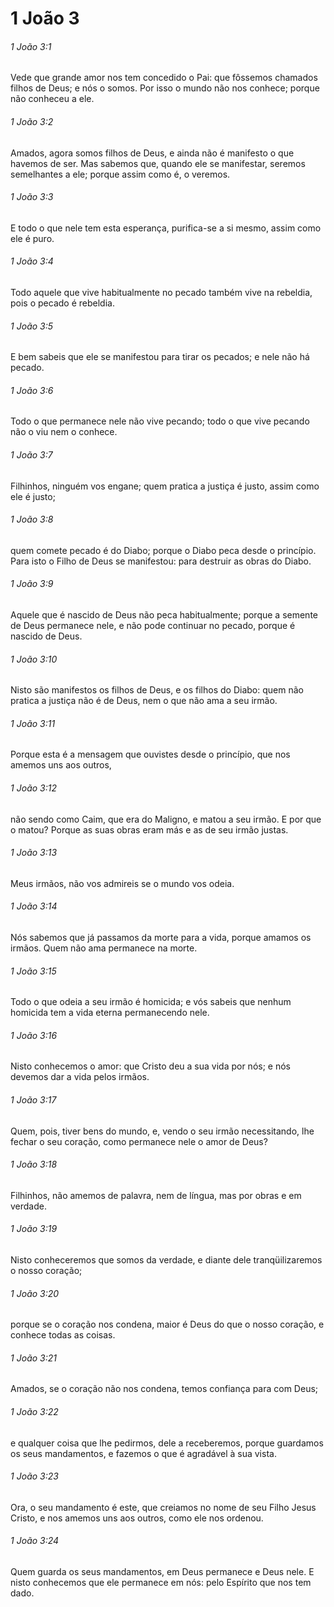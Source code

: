 # 1 João 3

###### 1 João 3:1

Vede que grande amor nos tem concedido o Pai: que fôssemos chamados filhos de Deus; e nós o somos. Por isso o mundo não nos conhece; porque não conheceu a ele.

###### 1 João 3:2

Amados, agora somos filhos de Deus, e ainda não é manifesto o que havemos de ser. Mas sabemos que, quando ele se manifestar, seremos semelhantes a ele; porque assim como é, o veremos.

###### 1 João 3:3

E todo o que nele tem esta esperança, purifica-se a si mesmo, assim como ele é puro.

###### 1 João 3:4

Todo aquele que vive habitualmente no pecado também vive na rebeldia, pois o pecado é rebeldia.

###### 1 João 3:5

E bem sabeis que ele se manifestou para tirar os pecados; e nele não há pecado.

###### 1 João 3:6

Todo o que permanece nele não vive pecando; todo o que vive pecando não o viu nem o conhece.

###### 1 João 3:7

Filhinhos, ninguém vos engane; quem pratica a justiça é justo, assim como ele é justo;

###### 1 João 3:8

quem comete pecado é do Diabo; porque o Diabo peca desde o princípio. Para isto o Filho de Deus se manifestou: para destruir as obras do Diabo.

###### 1 João 3:9

Aquele que é nascido de Deus não peca habitualmente; porque a semente de Deus permanece nele, e não pode continuar no pecado, porque é nascido de Deus.

###### 1 João 3:10

Nisto são manifestos os filhos de Deus, e os filhos do Diabo: quem não pratica a justiça não é de Deus, nem o que não ama a seu irmão.

###### 1 João 3:11

Porque esta é a mensagem que ouvistes desde o princípio, que nos amemos uns aos outros,

###### 1 João 3:12

não sendo como Caim, que era do Maligno, e matou a seu irmão. E por que o matou? Porque as suas obras eram más e as de seu irmão justas.

###### 1 João 3:13

Meus irmãos, não vos admireis se o mundo vos odeia.

###### 1 João 3:14

Nós sabemos que já passamos da morte para a vida, porque amamos os irmãos. Quem não ama permanece na morte.

###### 1 João 3:15

Todo o que odeia a seu irmão é homicida; e vós sabeis que nenhum homicida tem a vida eterna permanecendo nele.

###### 1 João 3:16

Nisto conhecemos o amor: que Cristo deu a sua vida por nós; e nós devemos dar a vida pelos irmãos.

###### 1 João 3:17

Quem, pois, tiver bens do mundo, e, vendo o seu irmão necessitando, lhe fechar o seu coração, como permanece nele o amor de Deus?

###### 1 João 3:18

Filhinhos, não amemos de palavra, nem de língua, mas por obras e em verdade.

###### 1 João 3:19

Nisto conheceremos que somos da verdade, e diante dele tranqüilizaremos o nosso coração;

###### 1 João 3:20

porque se o coração nos condena, maior é Deus do que o nosso coração, e conhece todas as coisas.

###### 1 João 3:21

Amados, se o coração não nos condena, temos confiança para com Deus;

###### 1 João 3:22

e qualquer coisa que lhe pedirmos, dele a receberemos, porque guardamos os seus mandamentos, e fazemos o que é agradável à sua vista.

###### 1 João 3:23

Ora, o seu mandamento é este, que creiamos no nome de seu Filho Jesus Cristo, e nos amemos uns aos outros, como ele nos ordenou.

###### 1 João 3:24

Quem guarda os seus mandamentos, em Deus permanece e Deus nele. E nisto conhecemos que ele permanece em nós: pelo Espírito que nos tem dado.

